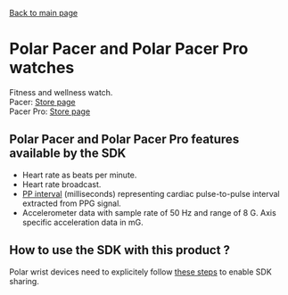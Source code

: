 [Back to main page](../../README.md)

# Polar Pacer and Polar Pacer Pro watches

Fitness and wellness watch.<br />
Pacer: [Store page](https://www.polar.com/en/pacer)<br />
Pacer Pro: [Store page](https://www.polar.com/en/pacer-pro)

## Polar Pacer and Polar Pacer Pro features available by the SDK

* Heart rate as beats per minute.
* Heart rate broadcast.
* [PP interval](./../PPIData.md) (milliseconds) representing cardiac pulse-to-pulse interval extracted from PPG signal.
* Accelerometer data with sample rate of 50 Hz and range of 8 G. Axis specific acceleration data in mG.

## How to use the SDK with this product ? 

Polar wrist devices need to explicitely follow [these steps](./../UsingSdkWithWatches.md) to enable SDK sharing.